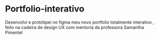 # Portfolio-interativo
Desenvolvi e protótipei no figma meu novo portfolio totalmente interativo  , feito na cadeira de design UX com mentoria da professora Samantha Pimentel
